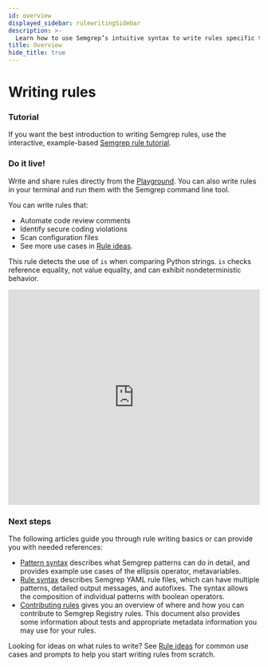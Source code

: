 ```yaml
---
id: overview
displayed_sidebar: rulewritingSidebar
description: >-
  Learn how to use Semgrep’s intuitive syntax to write rules specific to your codebase. You can write and share rules directly from your browser using the Semgrep Playground, or write rules in your terminal and run them on the command line.
title: Overview
hide_title: true
---
```


# Writing rules

### Tutorial

If you want the best introduction to writing Semgrep rules, use the interactive, example-based [Semgrep rule tutorial](https://semgrep.dev/learn).

### Do it live!

Write and share rules directly from the [Playground](https://semgrep.dev/editor). You can also write rules in your terminal and run them with the Semgrep command line tool.

You can write rules that:

- Automate code review comments
- Identify secure coding violations
- Scan configuration files
- See more use cases in [Rule ideas](rule-ideas.md).

This rule detects the use of `is` when comparing Python strings. `is` checks reference equality, not value equality, and can exhibit nondeterministic behavior.

<iframe title="Semgrep example Python is comparison" src="https://semgrep.dev/embed/editor?snippet=Ppde" width="100%" height="432px" frameBorder="0"></iframe>

### Next steps

The following articles guide you through rule writing basics or can provide you with needed references:

- [Pattern syntax](/writing-rules/pattern-syntax) describes what Semgrep patterns can do in detail, and provides example use cases of the ellipsis operator, metavariables.
- [Rule syntax](rule-syntax.md) describes Semgrep YAML rule files, which can have multiple patterns, detailed output messages, and autofixes. The syntax allows the composition of individual patterns with boolean operators.
- [Contributing rules](/contributing/contributing-to-semgrep-rules-repository) gives you an overview of where and how you can contribute to Semgrep Registry rules. This document also provides some information about tests and appropriate metadata information you may use for your rules.

Looking for ideas on what rules to write? See [Rule ideas](/writing-rules/rule-ideas) for common use cases and prompts to help you start writing rules from scratch.
